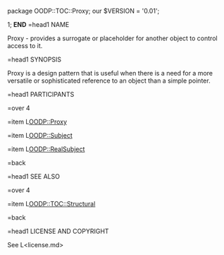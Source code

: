 package OODP::TOC::Proxy;
our $VERSION = '0.01';

1;
__END__
=head1 NAME

Proxy - provides a surrogate or placeholder for another object to control
access to it.

=head1 SYNOPSIS

Proxy is a design pattern that is useful when there is a need for a more
versatile or sophisticated reference to an object than a simple pointer.

=head1 PARTICIPANTS

=over 4

=item L<OODP::Proxy>

=item L<OODP::Subject>

=item L<OODP::RealSubject>

=back

=head1 SEE ALSO

=over 4

=item L<OODP::TOC::Structural>

=back

=head1 LICENSE AND COPYRIGHT

See L<license.md>
